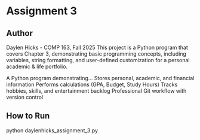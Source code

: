 # Assignment 3
 ## Author
 Daylen Hicks - COMP 163, Fall 2025
This project is a Python program that covers Chapter 3, demonstrating basic programming concepts, including variables, string formatting, and user-defined customization for a personal academic & life portfolio.

 A Python program demonstrating...
Stores personal, academic, and financial information
Performs calculations (GPA, Budget, Study Hours)
Tracks hobbies, skills, and entertainment backlog
Professional Git workflow with version control
 ## How to Run
 python  daylenhicks_assignment_3.py
